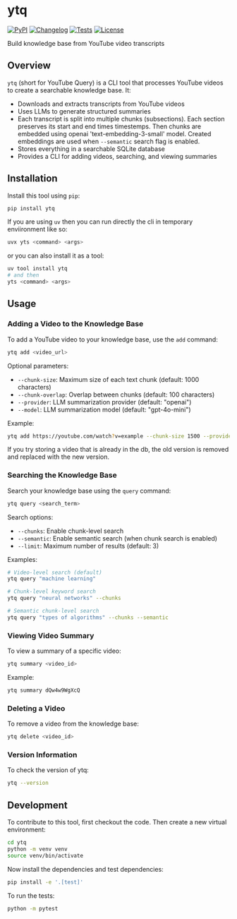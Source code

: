 # ytq

[![PyPI](https://img.shields.io/pypi/v/ytq.svg)](https://pypi.org/project/ytq/)
[![Changelog](https://img.shields.io/github/v/release/lvg77/ytq?include_prereleases&label=changelog)](https://github.com/lvg77/ytq/releases)
[![Tests](https://github.com/lvg77/ytq/actions/workflows/test.yml/badge.svg)](https://github.com/lvg77/ytq/actions/workflows/test.yml)
[![License](https://img.shields.io/badge/license-Apache%202.0-blue.svg)](https://github.com/lvg77/ytq/blob/master/LICENSE)

Build knowledge base from YouTube video transcripts

## Overview

`ytq` (short for YouTube Query) is a CLI tool that processes YouTube videos to create a searchable knowledge base. It:

- Downloads and extracts transcripts from YouTube videos
- Uses LLMs to generate structured summaries
- Each transcript is split into multiple chunks (subsections). Each section preserves its start and end times timestemps. Then chunks are embedded using openai 'text-embedding-3-small' model. Created embeddings are used when `--semantic` search flag is enabled.
- Stores everything in a searchable SQLite database
- Provides a CLI for adding videos, searching, and viewing summaries

## Installation

Install this tool using `pip`:
```bash
pip install ytq
```

If you are using `uv` then you can run directly the cli in temporary enviironment like so:
```bash
uvx yts <command> <args>
```
or you can also install it as a tool:
```bash
uv tool install ytq
# and then
yts <command> <args>
```

## Usage

### Adding a Video to the Knowledge Base

To add a YouTube video to your knowledge base, use the `add` command:

```bash
ytq add <video_url>
```

Optional parameters:
- `--chunk-size`: Maximum size of each text chunk (default: 1000 characters)
- `--chunk-overlap`: Overlap between chunks (default: 100 characters)
- `--provider`: LLM summarization provider (default: "openai")
- `--model`: LLM summarization model (default: "gpt-4o-mini")

Example:
```bash
ytq add https://youtube.com/watch?v=example --chunk-size 1500 --provider anthropic
```
If you try storing a video that is already in the db, the old version is removed and replaced with the new version.

### Searching the Knowledge Base

Search your knowledge base using the `query` command:

```bash
ytq query <search_term>
```

Search options:
- `--chunks`: Enable chunk-level search
- `--semantic`: Enable semantic search (when chunk search is enabled)
- `--limit`: Maximum number of results (default: 3)

Examples:
```bash
# Video-level search (default)
ytq query "machine learning"

# Chunk-level keyword search
ytq query "neural networks" --chunks

# Semantic chunk-level search
ytq query "types of algorithms" --chunks --semantic
```

### Viewing Video Summary

To view a summary of a specific video:

```bash
ytq summary <video_id>
```

Example:
```bash
ytq summary dQw4w9WgXcQ
```

### Deleting a Video

To remove a video from the knowledge base:

```bash
ytq delete <video_id>
```

### Version Information

To check the version of ytq:

```bash
ytq --version
```

## Development

To contribute to this tool, first checkout the code. Then create a new virtual environment:
```bash
cd ytq
python -m venv venv
source venv/bin/activate
```

Now install the dependencies and test dependencies:
```bash
pip install -e '.[test]'
```

To run the tests:
```bash
python -m pytest
```
